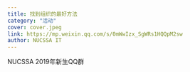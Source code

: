 ```yaml
---
title: 找到组织的最好方法
category: "活动"
cover: cover.jpeg
link: https://mp.weixin.qq.com/s/0mWwIzx_SgWRs1HQQpM2sw
author: NUCSSA IT
---
```

NUCSSA 2019年新生QQ群
